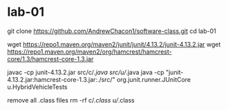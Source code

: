 # lab-01

git clone https://github.com/AndrewChacon1/software-class.git
cd lab-01

wget https://repo1.maven.org/maven2/junit/junit/4.13.2/junit-4.13.2.jar
wget https://repo1.maven.org/maven2/org/hamcrest/hamcrest-core/1.3/hamcrest-core-1.3.jar

javac -cp junit-4.13.2.jar src/c/*.java src/u/*.java
java -cp "junit-4.13.2.jar:hamcrest-core-1.3.jar:./src/" org.junit.runner.JUnitCore u.HybridVehicleTests


remove all .class files
rm -rf c/*.class u/*.class